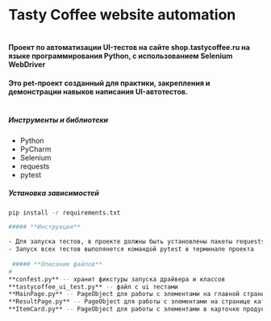   # Tasty Coffee website automation
   #
   #### Проект по автоматизации UI-тестов на сайте shop.tastycoffee.ru на языке программирования Python, с использованием Selenium WebDriver
   #### Это pet-проект созданный для практики, закрепления и демонстрации навыков написания UI-автотестов.
   #
   
##### **Инструменты и библиотеки**

* Python
* PyCharm
* Selenium 
* requests
* pytest

##### **Установка зависимостей**
```bash
pip install -r requirements.txt

##### **Инструкция**

- Для запуска тестов, в проекте должны быть установлены пакеты requests и pytest
- Запуск всех тестов выполянется командой pytest в терминале проекта
  
 ##### **Описание файлов**
#
**confest.py** -- хранит фикстуры запуска драйвера и классов
**tastycoffee_ui_test.py** -- файл с ui тестами 
**MainPage.py** -- PageObject для работы с элементами на главной странице
**ResultPage.py** -- PageObject для работы с элементами на странице каталога или результатами поиска
**ItemCard.py** -- PageObject для работы с элементами в карточке продукта